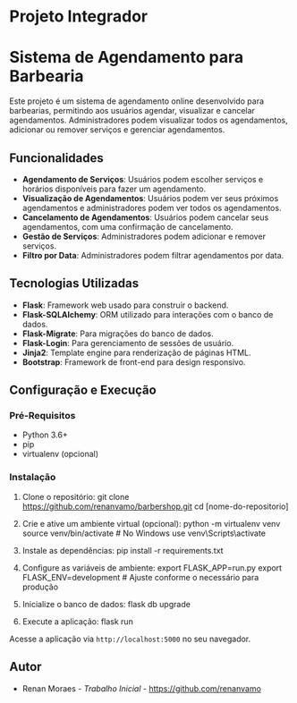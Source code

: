 # Projeto Integrador
# Sistema de Agendamento para Barbearia

Este projeto é um sistema de agendamento online desenvolvido para barbearias, permitindo aos usuários agendar, visualizar e cancelar agendamentos. Administradores podem visualizar todos os agendamentos, adicionar ou remover serviços e gerenciar agendamentos.

## Funcionalidades

- **Agendamento de Serviços**: Usuários podem escolher serviços e horários disponíveis para fazer um agendamento.
- **Visualização de Agendamentos**: Usuários podem ver seus próximos agendamentos e administradores podem ver todos os agendamentos.
- **Cancelamento de Agendamentos**: Usuários podem cancelar seus agendamentos, com uma confirmação de cancelamento.
- **Gestão de Serviços**: Administradores podem adicionar e remover serviços.
- **Filtro por Data**: Administradores podem filtrar agendamentos por data.

## Tecnologias Utilizadas

- **Flask**: Framework web usado para construir o backend.
- **Flask-SQLAlchemy**: ORM utilizado para interações com o banco de dados.
- **Flask-Migrate**: Para migrações do banco de dados.
- **Flask-Login**: Para gerenciamento de sessões de usuário.
- **Jinja2**: Template engine para renderização de páginas HTML.
- **Bootstrap**: Framework de front-end para design responsivo.

## Configuração e Execução

### Pré-Requisitos

- Python 3.6+
- pip
- virtualenv (opcional)

### Instalação

1. Clone o repositório:
git clone https://github.com/renanvamo/barbershop.git
cd [nome-do-repositorio]

2. Crie e ative um ambiente virtual (opcional):
python -m virtualenv venv
source venv/bin/activate # No Windows use venv\Scripts\activate

3. Instale as dependências:
pip install -r requirements.txt

4. Configure as variáveis de ambiente:
export FLASK_APP=run.py
export FLASK_ENV=development # Ajuste conforme o necessário para produção

5. Inicialize o banco de dados:
flask db upgrade

6. Execute a aplicação:
flask run

Acesse a aplicação via `http://localhost:5000` no seu navegador.

## Autor

- Renan Moraes - *Trabalho Inicial* - https://github.com/renanvamo
